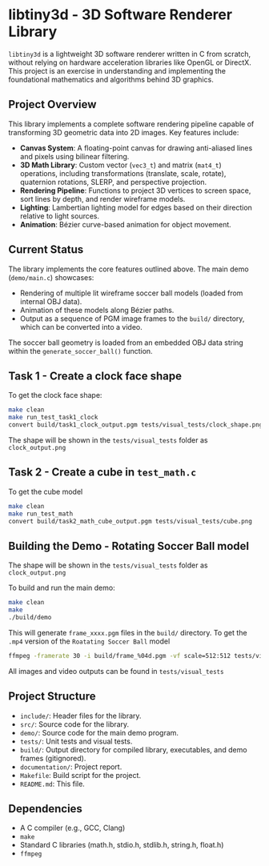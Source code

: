 # libtiny3d - 3D Software Renderer Library

`libtiny3d` is a lightweight 3D software renderer written in C from scratch, without relying on hardware acceleration libraries like OpenGL or DirectX. This project is an exercise in understanding and implementing the foundational mathematics and algorithms behind 3D graphics.

## Project Overview

This library implements a complete software rendering pipeline capable of transforming 3D geometric data into 2D images. Key features include:

-   **Canvas System**: A floating-point canvas for drawing anti-aliased lines and pixels using bilinear filtering.
-   **3D Math Library**: Custom vector (`vec3_t`) and matrix (`mat4_t`) operations, including transformations (translate, scale, rotate), quaternion rotations, SLERP, and perspective projection.
-   **Rendering Pipeline**: Functions to project 3D vertices to screen space, sort lines by depth, and render wireframe models.
-   **Lighting**: Lambertian lighting model for edges based on their direction relative to light sources.
-   **Animation**: Bézier curve-based animation for object movement.

## Current Status

The library implements the core features outlined above. The main demo (`demo/main.c`) showcases:
-   Rendering of multiple lit wireframe soccer ball models (loaded from internal OBJ data).
-   Animation of these models along Bézier paths.
-   Output as a sequence of PGM image frames to the `build/` directory, which can be converted into a video.

The soccer ball geometry is loaded from an embedded OBJ data string within the `generate_soccer_ball()` function.

## Task 1 - Create a clock face shape
To get the clock face shape:
```bash
make clean
make run_test_task1_clock
convert build/task1_clock_output.pgm tests/visual_tests/clock_shape.png
```
The shape will be shown in the `tests/visual_tests` folder as `clock_output.png`

## Task 2 - Create a cube in `test_math.c`
To get the cube model
```bash
make clean
make run_test_math
convert build/task2_math_cube_output.pgm tests/visual_tests/cube.png
```

## Building the Demo - Rotating Soccer Ball model
The shape will be shown in the `tests/visual_tests` folder as `clock_output.png`

To build and run the main demo:
```bash
make clean
make
./build/demo
```
This will generate `frame_xxxx.pgm` files in the `build/` directory. To get the `.mp4` version of the `Roatating Soccer Ball` model
```bash
ffmpeg -framerate 30 -i build/frame_%04d.pgm -vf scale=512:512 tests/visual_tests/output.mp4
```
All images and video outputs can be found in `tests/visual_tests`

## Project Structure

-   `include/`: Header files for the library.
-   `src/`: Source code for the library.
-   `demo/`: Source code for the main demo program.
-   `tests/`: Unit tests and visual tests.
-   `build/`: Output directory for compiled library, executables, and demo frames (gitignored).
-   `documentation/`: Project report.
-   `Makefile`: Build script for the project.
-   `README.md`: This file.

## Dependencies
- A C compiler (e.g., GCC, Clang)
- `make`
- Standard C libraries (math.h, stdio.h, stdlib.h, string.h, float.h)
- `ffmpeg`
